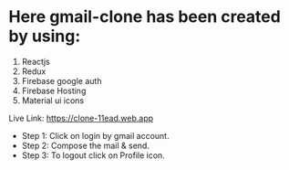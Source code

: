 # Here gmail-clone has been created by using: 
1. Reactjs
2. Redux
3. Firebase google auth
4. Firebase Hosting
5. Material ui icons

Live Link: https://clone-11ead.web.app

- Step 1: Click on login by gmail account. 
- Step 2: Compose the mail & send.
- Step 3: To logout click on Profile icon.
